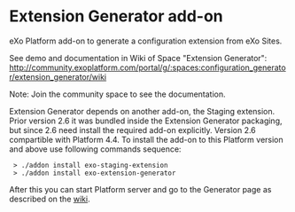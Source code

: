 Extension Generator add-on
=====================

eXo Platform add-on to generate a configuration extension from eXo Sites.

See demo and documentation in Wiki of Space "Extension Generator":
http://community.exoplatform.com/portal/g/:spaces:configuration_generator/extension_generator/wiki

Note: Join the community space to see the documentation.

Extension Generator depends on another add-on, the Staging extension. Prior version 2.6 it was bundled  inside the Extension Generator packaging, but since 2.6 need install the required add-on explicitly. Version 2.6 compartible with Platform 4.4. To install the add-on to this Platform version and above use following commands sequence:

     > ./addon install exo-staging-extension
     > ./addon install exo-extension-generator

After this you can start Platform server and go to the Generator page as described on the [wiki](http://community.exoplatform.com/portal/g/:spaces:configuration_generator/extension_generator/wiki).


